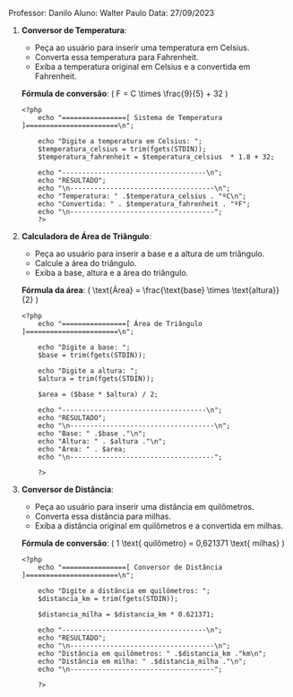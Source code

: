 Professor: Danilo
Aluno: Walter Paulo
Data: 27/09/2023


1. **Conversor de Temperatura**: 
    - Peça ao usuário para inserir uma temperatura em Celsius.
    - Converta essa temperatura para Fahrenheit.
    - Exiba a temperatura original em Celsius e a convertida em Fahrenheit.

    **Fórmula de conversão**: \( F = C \times \frac{9}{5} + 32 \)
    ```
    <?php
        echo "================[ Sistema de Temperatura ]=======================\n";

        echo "Digite a temperatura em Celsius: ";
        $temperatura_celsius = trim(fgets(STDIN));
        $temperatura_fahrenheit = $temperatura_celsius  * 1.8 + 32;

        echo "------------------------------------\n";
        echo "RESULTADO";
        echo "\n------------------------------------\n";
        echo "Temperatura: " .$temperatura_celsius . "ºC\n";
        echo "Convertida: " . $temperatura_fahrenheit . "ºF";
        echo "\n------------------------------------";
        ?>
    ```

2. **Calculadora de Área de Triângulo**:
    - Peça ao usuário para inserir a base e a altura de um triângulo.
    - Calcule a área do triângulo.
    - Exiba a base, altura e a área do triângulo.

    **Fórmula da área**: \( \text{Área} = \frac{\text{base} \times \text{altura}}{2} \)
    ```
    <?php
        echo "================[ Área de Triângulo ]=======================\n";

        echo "Digite a base: ";
        $base = trim(fgets(STDIN));

        echo "Digite a altura: ";
        $altura = trim(fgets(STDIN));

        $area = ($base * $altura) / 2;

        echo "------------------------------------\n";
        echo "RESULTADO";
        echo "\n------------------------------------\n";
        echo "Base: " .$base ."\n";
        echo "Altura: " . $altura ."\n";
        echo "Área: " . $area;
        echo "\n------------------------------------";

        ?>
    ```

3. **Conversor de Distância**:
    - Peça ao usuário para inserir uma distância em quilômetros.
    - Converta essa distância para milhas.
    - Exiba a distância original em quilômetros e a convertida em milhas.

    **Fórmula de conversão**: \( 1 \text{ quilômetro} = 0,621371 \text{ milhas} \)

    ```
    <?php
        echo "================[ Conversor de Distância ]=======================\n";

        echo "Digite a distância em quilômetros: ";
        $distancia_km = trim(fgets(STDIN));

        $distancia_milha = $distancia_km * 0.621371;

        echo "------------------------------------\n";
        echo "RESULTADO";
        echo "\n------------------------------------\n";
        echo "Distância em quilômetros: " .$distancia_km ."km\n";
        echo "Distância em milha: " .$distancia_milha ."\n";
        echo "\n------------------------------------";

        ?>

    ```
